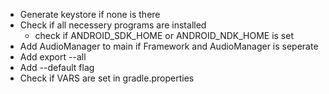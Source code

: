 + Generate keystore if none is there
+ Check if all necessery programs are installed
	- check if ANDROID_SDK_HOME or ANDROID_NDK_HOME is set
+ Add AudioManager to main if Framework and AudioManager is seperate
+ Add export --all
+ Add --default flag
+ Check if VARS are set in gradle.properties